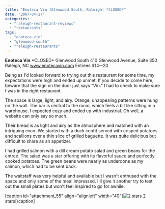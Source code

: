 ```yaml
---
title: "Enoteca Vin (Glenwood South, Raleigh) *CLOSED*"
date: "2007-04-27"
categories: 
  - "raleigh-restaurant-reviews"
  - "restaurants"
tags: 
  - "enoteca-vin"
  - "glenwood-south"
  - "raleigh-restaurants"
---
```


**Enoteca Vin** \*CLOSED\* Glenwood South 410 Glenwood Avenue, Suite 350 Raleigh, NC www.enotecavin.com Entrees $14--20

Being as I'd looked forward to trying out this restaurant for some time, my expectations were high and ended up unmet. If you decide to come here, beware that the sign on the door just says “Vin.” I had to check to make sure I was in the right restaurant.

The space is large, light, and airy. Orange, unappealing patterns were hung on the wall. The bar is central to the room, which feels a bit like sitting in a warehouse. I expected cozy and ended up with industrial. Oh well, a website can only say so much.

Their bread is as light and airy as the atmosphere and matched with an intriguing evoo. We started with a duck confit served with crisped potatoes and scallions over a thin slice of grilled baguette. It was quite delicious but difficult to share as an appetizer.

I had grilled salmon with a dill cream potato salad and green beans for the entree. The salad was a star offering with its flavorful sauce and perfectly cooked potatoes. The green beans were nearly as underdone as my salmon, which had to be sent back.

The waitstaff was very helpful and available but I wasn't enthused with the space and only some of the meal impressed. I'll give it another try to test out the small plates but won't feel inspired to go for awhile.

\[caption id="attachment\_55" align="alignleft" width="40"\]![2 stars](http://s3.amazonaws.com/thegourmez-wpmedia/2009/02/rating_chicken11.gif "rating_chicken11") 2 stars\[/caption\]
